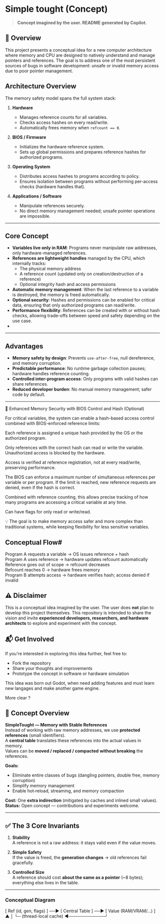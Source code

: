 # Simple tought (Concept)

> **Concept imagined by the user. README generated by Copilot.**

## 🧠 Overview

This project presents a conceptual idea for a new computer architecture where memory and CPU are designed to natively understand and manage pointers and references. The goal is to address one of the most persistent sources of bugs in software development: unsafe or invalid memory access due to poor pointer management.


## Architecture Overview

The memory safety model spans the full system stack:

1. **Hardware**  
   - Manages reference counts for all variables.
   - Checks access hashes on every read/write.
   - Automatically frees memory when `refcount == 0`.

2. **BIOS / Firmware**  
   - Initializes the hardware reference system.
   - Sets up global permissions and prepares reference hashes for authorized programs.

3. **Operating System**  
   - Distributes access hashes to programs according to policy.
   - Ensures isolation between programs without performing per-access checks (hardware handles that).

4. **Applications / Software**  
   - Manipulate references securely.
   - No direct memory management needed; unsafe pointer operations are impossible.

---

## Core Concept

- **Variables live only in RAM**: Programs never manipulate raw addresses, only hardware-managed references.  
- **References are lightweight handles** managed by the CPU, which internally tracks:  
  - The physical memory address  
  - A reference count (updated only on creation/destruction of a reference)  
  - Optional integrity hash and access permissions  
- **Automatic memory management**: When the last reference to a variable is destroyed, the memory is freed automatically.  
- **Optional security**: Hashes and permissions can be enabled for critical data, ensuring that only authorized programs can read/write.  
- **Performance flexibility**: References can be created with or without hash checks, allowing trade-offs between speed and safety depending on the use case.
- 
---

## Advantages

- **Memory safety by design**: Prevents `use-after-free`, null dereference, and memory corruption.  
- **Predictable performance**: No runtime garbage collection pauses; hardware handles reference counting.  
- **Controlled inter-program access**: Only programs with valid hashes can share references.  
- **Reduced developer burden**: No manual memory management; safer code by default.

---
🔐 Enhanced Memory Security with BIOS Control and Hash (Optional)

For critical variables, the system can enable a hash-based access control combined with BIOS-enforced reference limits:

Each reference is assigned a unique hash provided by the OS or the authorized program.

Only references with the correct hash can read or write the variable. Unauthorized access is blocked by the hardware.

Access is verified at reference registration, not at every read/write, preserving performance.

The BIOS can enforce a maximum number of simultaneous references per variable or per program. If the limit is reached, new reference requests are denied, even if the hash is correct.

Combined with reference counting, this allows precise tracking of how many programs are accessing a critical variable at any time.

Can have flags for only read or write/read. 

💡 The goal is to make memory access safer and more complex than traditional systems, while keeping flexibility for less sensitive variables.

## Conceptual Flow#

Program A requests a variable -> OS issues reference + hash  
Program A uses reference -> hardware updates refcount automatically  
Reference goes out of scope -> refcount decreases  
Refcount reaches 0 -> hardware frees memory  
Program B attempts access -> hardware verifies hash; access denied if invalid

## ⚠️ Disclaimer  
This is a conceptual idea imagined by the user. The user does **not** plan to develop this project themselves. This repository is intended to share the vision and invite **experienced developers, researchers, and hardware architects** to explore and experiment with the concept.

## 📬 Get Involved

If you're interested in exploring this idea further, feel free to:
- Fork the repository
- Share your thoughts and improvements
- Prototype the concept in software or hardware simulation

This idea was born out Godot, when need adding features and must learn new langages and make another game engine. 

More clear ?

## 🎯 Concept Overview

**SimpleTought — Memory with Stable References**  
Instead of working with raw memory addresses, we use **protected references** (small identifiers).  
A **central table** translates these references into the actual values in memory.  
Values can be **moved / replaced / compacted** **without breaking** the references.  

**Goals:**  
- Eliminate entire classes of bugs (dangling pointers, double free, memory corruption)  
- Simplify memory management  
- Enable hot‑reload, streaming, and memory compaction  

**Cost:** One **extra indirection** (mitigated by caches and inlined small values).  
**Status:** Open concept — contributions and experiments welcome.

---

## ✅ The 3 Core Invariants

1. **Stability**  
   A reference is not a raw address: it stays valid even if the value moves.

2. **Simple Safety**  
   If the value is freed, the **generation changes** → old references fail gracefully.

3. **Controlled Size**  
   A reference should cost **about the same as a pointer** (~8 bytes); everything else lives in the table.

---

### Conceptual Diagram

[ Ref (id, gen, flags) ] ──► [ Central Table ] ──► [ Value (RAM/VRAM/...) ] ▲ │ 
└─ (thread-local cache) ◄────────────┘




